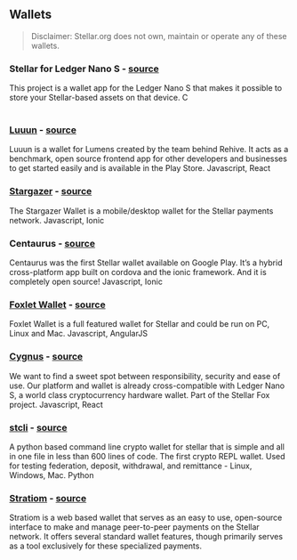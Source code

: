 ## Wallets
> Disclaimer: Stellar.org does not own, maintain or operate any of these wallets.

### Stellar for Ledger Nano S - [source](https://github.com/lenondupe/ledger-app-stellar)    
This project is a wallet app for the Ledger Nano S that makes it possible to store your Stellar-based assets on that device. C   
&nbsp; 

### [Luuun](http://luuun.com/) - [source](https://github.com/Luuun/wallet-react-native)   
Luuun is a wallet for Lumens created by the team behind Rehive. It acts as a benchmark, open source frontend app for other developers and businesses to get started easily and is available in the Play Store.  Javascript, React
&nbsp;

### [Stargazer](https://getstargazer.com/) - [source](https://github.com/johansten/stargazer)   
The Stargazer Wallet is a mobile/desktop wallet for the Stellar payments network.  Javascript, Ionic
&nbsp;

### Centaurus - [source](https://github.com/TbLtzk/Centaurus)   
Centaurus was the first Stellar wallet available on Google Play. It’s a hybrid cross-platform app built on cordova and the ionic framework. And it is completely open source!  Javascript, Ionic
&nbsp;

### [Foxlet Wallet](http://wallet.stellar.chat/) - [source](https://github.com/stellarchat/desktop-client)   
Foxlet Wallet is a full featured wallet for Stellar and could be run on PC, Linux and Mac.  Javascript, AngularJS
&nbsp;

### [Cygnus](https://wallet.stellarfox.net) - [source](https://github.com/stellar-fox/cygnus)
We want to find a sweet spot between responsibility, security and ease of use. Our platform and wallet is already cross-compatible with Ledger Nano S, a world class cryptocurrency hardware wallet. Part of the Stellar Fox project.  Javascript, React
&nbsp;

### [stcli](https://github.com/antb123/stcli) - [source](https://github.com/antb123/stcli)
A python based command line crypto wallet for stellar that is simple and all in one file in less than 600 lines of code. The first crypto REPL wallet. Used for testing federation, deposit, withdrawal, and remittance - Linux, Windows, Mac. Python
&nbsp;

### [Stratiom](https://stratiom.io) - [source](https://github.com/mitchzof/stratiom)
Stratiom is a web based wallet that serves as an easy to use, open-source interface to make and manage peer-to-peer payments on the Stellar network.  It offers several standard wallet features, though primarily serves as a tool exclusively for these specialized payments.
